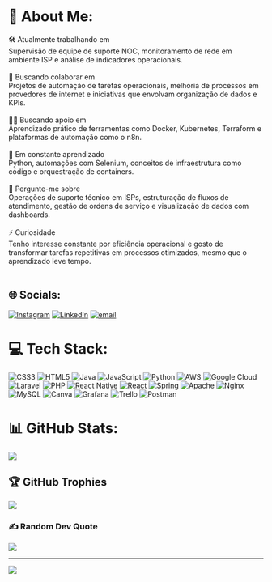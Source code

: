 # 💫 About Me:
🛠 Atualmente trabalhando em<br>Supervisão de equipe de suporte NOC, monitoramento de rede em ambiente ISP e análise de indicadores operacionais.<br><br>🤝 Buscando colaborar em<br>Projetos de automação de tarefas operacionais, melhoria de processos em provedores de internet e iniciativas que envolvam organização de dados e KPIs.<br><br>🙋‍♂️ Buscando apoio em<br>Aprendizado prático de ferramentas como Docker, Kubernetes, Terraform e plataformas de automação como o n8n.<br><br>🌱 Em constante aprendizado<br>Python, automações com Selenium, conceitos de infraestrutura como código e orquestração de containers.<br><br>💬 Pergunte-me sobre<br>Operações de suporte técnico em ISPs, estruturação de fluxos de atendimento, gestão de ordens de serviço e visualização de dados com dashboards.<br><br>⚡ Curiosidade<br>Tenho interesse constante por eficiência operacional e gosto de transformar tarefas repetitivas em processos otimizados, mesmo que o aprendizado leve tempo.<br><br>


## 🌐 Socials:
[![Instagram](https://img.shields.io/badge/Instagram-%23E4405F.svg?logo=Instagram&logoColor=white)](https://instagram.com/gusts.reis) [![LinkedIn](https://img.shields.io/badge/LinkedIn-%230077B5.svg?logo=linkedin&logoColor=white)](https://linkedin.com/in/gustsr) [![email](https://img.shields.io/badge/Email-D14836?logo=gmail&logoColor=white)](mailto:gustavo.sil.reis@gmail.com) 

# 💻 Tech Stack:
![CSS3](https://img.shields.io/badge/css3-%231572B6.svg?style=flat-square&logo=css3&logoColor=white) ![HTML5](https://img.shields.io/badge/html5-%23E34F26.svg?style=flat-square&logo=html5&logoColor=white) ![Java](https://img.shields.io/badge/java-%23ED8B00.svg?style=flat-square&logo=openjdk&logoColor=white) ![JavaScript](https://img.shields.io/badge/javascript-%23323330.svg?style=flat-square&logo=javascript&logoColor=%23F7DF1E) ![Python](https://img.shields.io/badge/python-3670A0?style=flat-square&logo=python&logoColor=ffdd54) ![AWS](https://img.shields.io/badge/AWS-%23FF9900.svg?style=flat-square&logo=amazon-aws&logoColor=white) ![Google Cloud](https://img.shields.io/badge/GoogleCloud-%234285F4.svg?style=flat-square&logo=google-cloud&logoColor=white) ![Laravel](https://img.shields.io/badge/laravel-%23FF2D20.svg?style=flat-square&logo=laravel&logoColor=white) ![PHP](https://img.shields.io/badge/php-%23777BB4.svg?style=flat-square&logo=php&logoColor=white) ![React Native](https://img.shields.io/badge/react_native-%2320232a.svg?style=flat-square&logo=react&logoColor=%2361DAFB) ![React](https://img.shields.io/badge/react-%2320232a.svg?style=flat-square&logo=react&logoColor=%2361DAFB) ![Spring](https://img.shields.io/badge/spring-%236DB33F.svg?style=flat-square&logo=spring&logoColor=white) ![Apache](https://img.shields.io/badge/apache-%23D42029.svg?style=flat-square&logo=apache&logoColor=white) ![Nginx](https://img.shields.io/badge/nginx-%23009639.svg?style=flat-square&logo=nginx&logoColor=white) ![MySQL](https://img.shields.io/badge/mysql-4479A1.svg?style=flat-square&logo=mysql&logoColor=white) ![Canva](https://img.shields.io/badge/Canva-%2300C4CC.svg?style=flat-square&logo=Canva&logoColor=white) ![Grafana](https://img.shields.io/badge/grafana-%23F46800.svg?style=flat-square&logo=grafana&logoColor=white) ![Trello](https://img.shields.io/badge/Trello-%23026AA7.svg?style=flat-square&logo=Trello&logoColor=white) ![Postman](https://img.shields.io/badge/Postman-FF6C37?style=flat-square&logo=postman&logoColor=white)
# 📊 GitHub Stats:

![](https://nirzak-streak-stats.vercel.app/?user=GustSR&theme=dark&hide_border=false)<br/>


## 🏆 GitHub Trophies
![](https://github-profile-trophy.vercel.app/?username=GustSR&theme=radical&no-frame=false&no-bg=true&margin-w=4)

### ✍️ Random Dev Quote
![](https://quotes-github-readme.vercel.app/api?type=horizontal&theme=radical)

---
[![](https://visitcount.itsvg.in/api?id=GustSR&icon=0&color=0)](https://visitcount.itsvg.in)

<!-- Proudly created with GPRM ( https://gprm.itsvg.in ) -->
